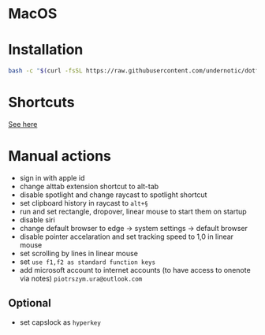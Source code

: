 # MacOS

# Installation

```bash
bash -c "$(curl -fsSL https://raw.githubusercontent.com/undernotic/dotfiles/macos/configure.sh)"
```

# Shortcuts

[See here](https://github.com/UnderNotic/dotfiles/blob/macos/SHORTCUTS.md)

# Manual actions

- sign in with apple id
- change alttab extension shortcut to alt-tab
- disable spotlight and change raycast to spotlight shortcut
- set clipboard history in raycast to `alt+§`
- run and set rectangle, dropover, linear mouse to start them on startup
- disable siri
- change default browser to edge -> system settings -> default browser
- disable pointer accelaration and set tracking speed to 1,0 in linear mouse
- set scrolling by lines in linear mouse
- set `use f1,f2 as standard function keys`
- add microsoft account to internet accounts (to have access to onenote via notes) `piotrszym.ura@outlook.com`

## Optional

- set capslock as `hyperkey`
